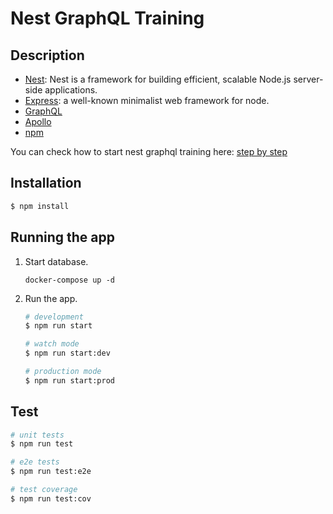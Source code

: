 # Nest GraphQL Training

## Description

- [Nest](https://github.com/nestjs/nest): Nest is a framework for building efficient, scalable Node.js server-side applications.
- [Express](https://expressjs.com/): a well-known minimalist web framework for node.
- [GraphQL](https://graphql.org/)
- [Apollo](https://www.apollographql.com/)
- [npm](https://www.npmjs.com/)

You can check how to start nest graphql training here: [step by step](step-by-step.md)

## Installation

```bash
$ npm install
```

## Running the app

1. Start database.

    ```
    docker-compose up -d
    ```

1. Run the app.

    ```bash
    # development
    $ npm run start

    # watch mode
    $ npm run start:dev

    # production mode
    $ npm run start:prod
    ```

## Test

```bash
# unit tests
$ npm run test

# e2e tests
$ npm run test:e2e

# test coverage
$ npm run test:cov
```
